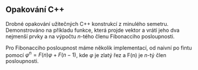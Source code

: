 ## Opakování C++
Drobné opakování užitečných C++ konstrukcí z minulého semetru.
Demonstrováno na příkladu funkce, která projde vektor a vrátí jeho dva nejmenší prvky a na výpočtu $n$-tého členu Fibonacciho posloupnosti.

Pro Fibonacciho posloupnost máme několik implementací, od naivní po fintu pomocí $\varphi^n = F(n)\varphi + F(n-1)$, kde $\varphi$ je zlatý řez a F(n) je $n$-tý člen posloupnosti.
